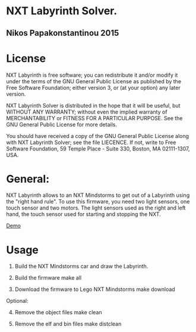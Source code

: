 NXT Labyrinth Solver.
=========================================================
Nikos Papakonstantinou 2015
----------------------------

License
=========
NXT Labyrinth is free software; you can redistribute it and/or modify it 
under the terms
of the GNU General Public License as published by the Free Software Foundation;
either version 3, or (at your option) any later version.

NXT Labyrinth Solver is distributed in the  hope that  it will  be  useful, 
but  WITHOUT ANY
WARRANTY; without even the implied warranty of MERCHANTABILITY or FITNESS FOR A
PARTICULAR PURPOSE.  See the GNU General Public License for more details.

You should  have received a copy of  the GNU General  Public License along with
NXT Labyrinth Solver; see the file LIECENCE.  If not, write to 
Free Software Foundation, 59 Temple Place - Suite 330, Boston, MA 02111-1307,
USA.

General:
=========

NXT Labyrinth allows to an NXT Mindstorms to get out of a Labyrinth using the
"right hand rule". To use this firmware, you need two light sensors, one touch
sensor and two motors. The light sensors used as the right and left hand, the
touch sensor used for starting and stopping the NXT.

[Demo](https://dl.dropboxusercontent.com/u/6873550/MOV_0043.mp4)

Usage
=====

1) Build the NXT Mindstorms car and draw the Labyrinth.

2) Build the firmware
	make all

3) Download the firmware to Lego NXT Mindstorms
	make download

Optional:

4) Remove the object files
	make clean

5) Remove the elf and bin files
	make distclean
